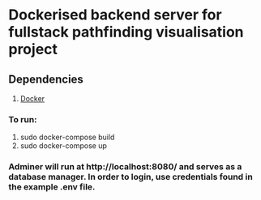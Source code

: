 # Dockerised backend server for fullstack pathfinding visualisation project

## Dependencies
1. [Docker](https://www.docker.com/)

### To run:
1. sudo docker-compose build
2. sudo docker-compose up

### Adminer will run at http://localhost:8080/ and serves as a database manager. In order to login, use credentials found in the example .env file.

